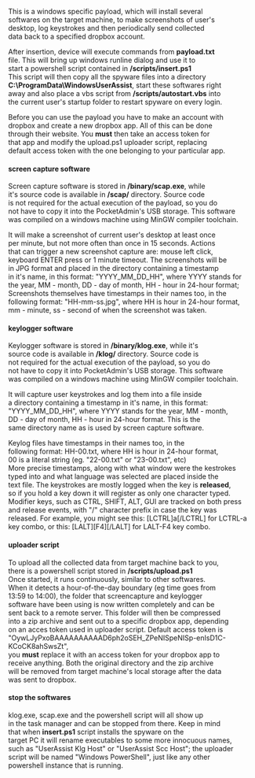This is a windows specific payload, which will install several  
softwares on the target machine, to make screenshots of user's  
desktop, log keystrokes and then periodically send collected  
data back to a specified dropbox account.  
  
After insertion, device will execute commands from **payload.txt**  
file. This will bring up windows runline dialog and use it to  
start a powershell script contained in **/scripts/insert.ps1**  
This script will then copy all the spyware files into a directory  
**C:\ProgramData\WindowsUserAssist**, start these softwares right  
away and also place a vbs script from **/scripts/autostart.vbs** into  
the current user's startup folder to restart spyware on every login.  
  
Before you can use the payload you have to make an account with  
dropbox and create a new dropbox app. All of this can be done  
through their website. You **must** then take an access token for  
that app and modify the upload.ps1 uploader script, replacing  
default access token with the one belonging to your particular app.  
  
#### screen capture software  
  
Screen capture software is stored in **/binary/scap.exe**, while  
it's source code is available in **/scap/** directory. Source code  
is not required for the actual execution of the payload, so you do  
not have to copy it into the PocketAdmin's USB storage. This software  
was compiled on a windows machine using MinGW compiler toolchain.  
  
It will make a screenshot of current user's desktop at least once  
per minute, but not more often than once in 15 seconds. Actions  
that can trigger a new screenshot capture are: mouse left click,  
keyboard ENTER press or 1 minute timeout. The screenshots will be  
in JPG format and placed in the directory containing a timestamp  
in it's name, in this format: "YYYY_MM_DD_HH", where YYYY stands for  
the year, MM - month, DD - day of month, HH - hour in 24-hour format;  
Screenshots themselves have timestamps in their names too, in the  
following format: "HH-mm-ss.jpg", where HH is hour in 24-hour format,  
mm - minute, ss - second of when the screenshot was taken.  
  
#### keylogger software
  
Keylogger software is stored in **/binary/klog.exe**, while it's  
source code is available in **/klog/** directory. Source code is  
not required for the actual execution of the payload, so you do  
not have to copy it into PocketAdmin's USB storage. This software  
was compiled on a windows machine using MinGW compiler toolchain.  
  
It will capture user keystrokes and log them into a file inside  
a directory containing a timestamp in it's name, in this format:  
"YYYY_MM_DD_HH", where YYYY stands for the year, MM - month,  
DD - day of month, HH - hour in 24-hour format. This is the  
same directory name as is used by screen capture software.  
  
Keylog files have timestamps in their names too, in the  
following format: HH-00.txt, where HH is hour in 24-hour format,  
00 is a literal string (eg. "22-00.txt" or "23-00.txt", etc)  
More precise timestamps, along with what window were the kestrokes  
typed into and what language was selected are placed inside the  
text file. The keystrokes are mostly logged when the key is **released**,  
so if you hold a key down it will register as only one character typed.  
Modifier keys, such as CTRL, SHIFT, ALT, GUI are tracked on both press  
and release events, with "/" character prefix in case the key was  
released. For example, you might see this: [LCTRL]a[/LCTRL] for LCTRL-a  
key combo, or this: [LALT][F4][/LALT] for LALT-F4 key combo.  
  
#### uploader script
  
To upload all the collected data from target machine back to you,  
there is a powershell script stored in **/scripts/upload.ps1**  
Once started, it runs continuously, similar to other softwares.  
When it detects a hour-of-the-day boundary (eg time goes from  
13:59 to 14:00), the folder that screencapture and keylogger  
software have been using is now written completely and can be  
sent back to a remote server. This folder will then be compressed  
into a zip archive and sent out to a specific dropbox app, depending  
on an acces token used in uploader script. Default access token is  
"OywLJyPxoBAAAAAAAAAAD6ph2oSEH_ZPeNISpeNISp-enIsD1C-KCoCK8ahSwsZt",  
you **must** replace it with an access token for your dropbox app to  
receive anything. Both the original directory and the zip archive  
will be removed from target machine's local storage after the data  
was sent to dropbox.  
  
#### stop the softwares
  
klog.exe, scap.exe and the powershell script will all show up  
in the task manager and can be stopped from there. Keep in mind  
that when **insert.ps1** script installs the spyware on the  
target PC it will rename executables to some more innocuous names,  
such as "UserAssist Klg Host" or "UserAssist Scc Host"; the uploader  
script will be named "Windows PowerShell", just like any other  
powershell instance that is running.  
  